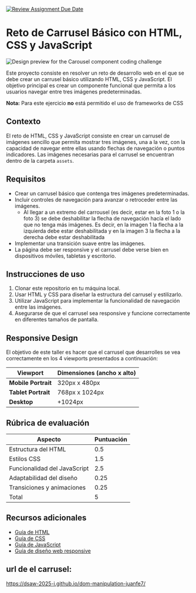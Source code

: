 [![Review Assignment Due Date](https://classroom.github.com/assets/deadline-readme-button-22041afd0340ce965d47ae6ef1cefeee28c7c493a6346c4f15d667ab976d596c.svg)](https://classroom.github.com/a/hguNOMc5)
# Reto de Carrusel Básico con HTML, CSS y JavaScript

![Design preview for the Carousel component coding challenge](./assets/mockup.png)

Este proyecto consiste en resolver un reto de desarrollo web en el que se debe crear un carrusel básico utilizando HTML, CSS y JavaScript. El objetivo principal es crear un componente funcional que permita a los usuarios navegar entre tres imágenes predeterminadas.

**Nota:** Para este ejercicio **no** está permitido el uso de frameworks de CSS

## Contexto

El reto de HTML, CSS y JavaScript consiste en crear un carrusel de imágenes sencillo que permita mostrar tres imágenes, una a la vez, con la capacidad de navegar entre ellas usando flechas de navegación o puntos indicadores. Las imágenes necesarias para el carrusel se encuentran dentro de la carpeta `assets`.

## Requisitos

- Crear un carrusel básico que contenga tres imágenes predeterminadas.
- Incluir controles de navegación para avanzar o retroceder entre las imágenes.
  - Al llegar a un extremo del carrousel (es decir, estar en la foto 1 o la foto 3) se debe deshabilitar la flecha de navegación hacía el lado que no tenga más imágenes. Es decir, en la imagen 1 la flecha a la izquierda debe estar deshabilitada y en la imagen 3 la flecha a la derecha debe estar deshabilitada 
- Implementar una transición suave entre las imágenes.
- La página debe ser responsive y el carrusel debe verse bien en dispositivos móviles, tabletas y escritorio.

## Instrucciones de uso

1. Clonar este repositorio en tu máquina local.
2. Usar HTML y CSS para diseñar la estructura del carrusel y estilizarlo.
3. Utilizar JavaScript para implementar la funcionalidad de navegación entre las imágenes.
4. Asegurarse de que el carrusel sea responsive y funcione correctamente en diferentes tamaños de pantalla.

## Responsive Design

El objetivo de este taller es hacer que el carrusel que desarrolles se vea correctamente en los 4 viewports presentados a continuación:

| Viewport            | Dimensiones (ancho x alto) |
| ------------------- | -------------------------- |
| **Mobile Portrait** | 320px x 480px              |
| **Tablet Portrait** | 768px x 1024px             |
| **Desktop**         | +1024px                    |

## Rúbrica de evaluación

| Aspecto                     | Puntuación |
| --------------------------- | ---------- |
| Estructura del HTML          | 0.5        |
| Estilos CSS                 | 1.5        |
| Funcionalidad del JavaScript | 2.5        |
| Adaptabilidad del diseño    | 0.25        |
| Transiciones y animaciones    | 0.25        |
| Total                       | 5          |

## Recursos adicionales

- [Guía de HTML](https://www.w3schools.com/html/)
- [Guía de CSS](https://www.w3schools.com/css/)
- [Guía de JavaScript](https://www.w3schools.com/js/)
- [Guía de diseño web responsive](https://www.w3schools.com/html/html_responsive.asp)

## url de el carrusel:
https://dsaw-2025-i.github.io/dom-manipulation-juanfe7/

